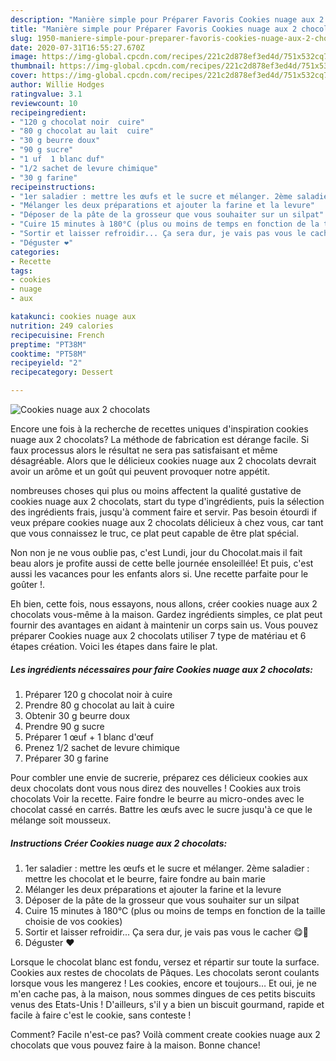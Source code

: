 ```yaml
---
description: "Manière simple pour Préparer Favoris Cookies nuage aux 2 chocolats"
title: "Manière simple pour Préparer Favoris Cookies nuage aux 2 chocolats"
slug: 1950-maniere-simple-pour-preparer-favoris-cookies-nuage-aux-2-chocolats
date: 2020-07-31T16:55:27.670Z
image: https://img-global.cpcdn.com/recipes/221c2d878ef3ed4d/751x532cq70/cookies-nuage-aux-2-chocolats-photo-principale-de-la-recette.jpg
thumbnail: https://img-global.cpcdn.com/recipes/221c2d878ef3ed4d/751x532cq70/cookies-nuage-aux-2-chocolats-photo-principale-de-la-recette.jpg
cover: https://img-global.cpcdn.com/recipes/221c2d878ef3ed4d/751x532cq70/cookies-nuage-aux-2-chocolats-photo-principale-de-la-recette.jpg
author: Willie Hodges
ratingvalue: 3.1
reviewcount: 10
recipeingredient:
- "120 g chocolat noir  cuire"
- "80 g chocolat au lait  cuire"
- "30 g beurre doux"
- "90 g sucre"
- "1 uf  1 blanc duf"
- "1/2 sachet de levure chimique"
- "30 g farine"
recipeinstructions:
- "1er saladier : mettre les œufs et le sucre et mélanger. 2ème saladier : mettre les chocolat et le beurre, faire fondre au bain marie"
- "Mélanger les deux préparations et ajouter la farine et la levure"
- "Déposer de la pâte de la grosseur que vous souhaiter sur un silpat"
- "Cuire 15 minutes à 180°C (plus ou moins de temps en fonction de la taille choisie de vos cookies)"
- "Sortir et laisser refroidir... Ça sera dur, je vais pas vous le cacher 😋🤤"
- "Déguster ❤️"
categories:
- Recette
tags:
- cookies
- nuage
- aux

katakunci: cookies nuage aux 
nutrition: 249 calories
recipecuisine: French
preptime: "PT38M"
cooktime: "PT58M"
recipeyield: "2"
recipecategory: Dessert

---
```



![Cookies nuage aux 2 chocolats](https://img-global.cpcdn.com/recipes/221c2d878ef3ed4d/751x532cq70/cookies-nuage-aux-2-chocolats-photo-principale-de-la-recette.jpg)

Encore une fois à la recherche de recettes uniques d'inspiration cookies nuage aux 2 chocolats? La méthode de fabrication est dérange facile. Si faux processus alors le résultat ne sera pas satisfaisant et même désagréable. Alors que le délicieux cookies nuage aux 2 chocolats devrait avoir un arôme et un goût qui peuvent provoquer notre appétit.

nombreuses choses qui plus ou moins affectent la qualité gustative de cookies nuage aux 2 chocolats, start du type d'ingrédients, puis la sélection des ingrédients frais, jusqu'à comment faire et servir. Pas besoin étourdi if veux prépare cookies nuage aux 2 chocolats délicieux à chez vous, car tant que vous connaissez le truc, ce plat peut capable de être plat spécial.

Non non je ne vous oublie pas, c&#39;est Lundi, jour du Chocolat.mais il fait beau alors je profite aussi de cette belle journée ensoleillée! Et puis, c&#39;est aussi les vacances pour les enfants alors si. Une recette parfaite pour le goûter !.


Eh bien, cette fois, nous essayons, nous allons, créer cookies nuage aux 2 chocolats vous-même à la maison. Gardez ingrédients simples, ce plat peut fournir des avantages en aidant à maintenir un corps sain us. Vous pouvez préparer Cookies nuage aux 2 chocolats utiliser 7 type de matériau et 6 étapes création. Voici les étapes dans faire le plat.

<!--inarticleads1-->

##### Les ingrédients nécessaires pour faire Cookies nuage aux 2 chocolats:

1. Préparer 120 g chocolat noir à cuire
1. Prendre 80 g chocolat au lait à cuire
1. Obtenir 30 g beurre doux
1. Prendre 90 g sucre
1. Préparer 1 œuf + 1 blanc d&#39;œuf
1. Prenez 1/2 sachet de levure chimique
1. Préparer 30 g farine


Pour combler une envie de sucrerie, préparez ces délicieux cookies aux deux chocolats dont vous nous direz des nouvelles ! Cookies aux trois chocolats Voir la recette. Faire fondre le beurre au micro-ondes avec le chocolat cassé en carrés. Battre les œufs avec le sucre jusqu&#39;à ce que le mélange soit mousseux. 

<!--inarticleads2-->

##### Instructions Créer Cookies nuage aux 2 chocolats:

1. 1er saladier : mettre les œufs et le sucre et mélanger. 2ème saladier : mettre les chocolat et le beurre, faire fondre au bain marie
1. Mélanger les deux préparations et ajouter la farine et la levure
1. Déposer de la pâte de la grosseur que vous souhaiter sur un silpat
1. Cuire 15 minutes à 180°C (plus ou moins de temps en fonction de la taille choisie de vos cookies)
1. Sortir et laisser refroidir... Ça sera dur, je vais pas vous le cacher 😋🤤
1. Déguster ❤️


Lorsque le chocolat blanc est fondu, versez et répartir sur toute la surface. Cookies aux restes de chocolats de Pâques. Les chocolats seront coulants lorsque vous les mangerez ! Les cookies, encore et toujours… Et oui, je ne m&#39;en cache pas, à la maison, nous sommes dingues de ces petits biscuits venus des Etats-Unis ! D&#39;ailleurs, s&#39;il y a bien un biscuit gourmand, rapide et facile à faire c&#39;est le cookie, sans conteste ! 


Comment? Facile n'est-ce pas? Voilà comment create cookies nuage aux 2 chocolats que vous pouvez faire à la maison. Bonne chance!
